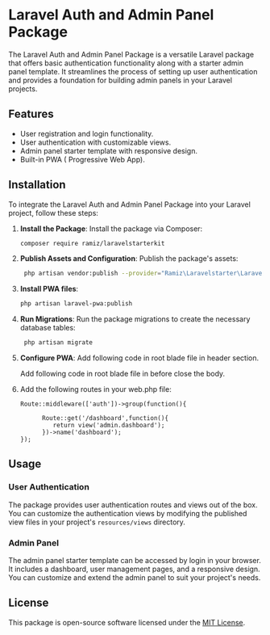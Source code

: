 # Laravel Auth and Admin Panel Package

The Laravel Auth and Admin Panel Package is a versatile Laravel package that offers basic authentication functionality along with a starter admin panel template. It streamlines the process of setting up user authentication and provides a foundation for building admin panels in your Laravel projects.

## Features

- User registration and login functionality.
- User authentication with customizable views.
- Admin panel starter template with responsive design.
- Built-in PWA ( Progressive Web App).

## Installation

To integrate the Laravel Auth and Admin Panel Package into your Laravel project, follow these steps:

1. **Install the Package**:
   Install the package via Composer:

   ```bash
   composer require ramiz/laravelstarterkit
   ```

2. **Publish Assets and Configuration**:
   Publish the package's assets:

   ```bash  
    php artisan vendor:publish --provider="Ramiz\Laravelstarter\LaravelStarterServiceProvider"
   ```
3. **Install PWA files**:

   ```bash  
   php artisan laravel-pwa:publish
   ``````


4. **Run Migrations**:
   Run the package migrations to create the necessary database tables:

   ```bash
    php artisan migrate
   ```

5. **Configure PWA**:
      Add following code in root blade file in header section.


      <!-- PWA  -->
      <meta name="theme-color" content="#6777ef"/>
      <link rel="apple-touch-icon" href="{{ asset('pwa.PNG') }}">
      <link rel="manifest" href="{{ asset('/pwa/manifest.json') }}">


      Add following code in root blade file in before close the body.


      <script src="{{ asset('/pwa/sw.js') }}"></script>
      <script>
         if (!navigator.serviceWorker.controller) {
            navigator.serviceWorker.register("/pwa/sw.js").then(function (reg) {
                  console.log("Service worker has been registered for scope: " + reg.scope);
            });
         }
      </script>


6. Add the following routes in your web.php file:

   ``````
   Route::middleware(['auth'])->group(function(){

         Route::get('/dashboard',function(){
            return view('admin.dashboard');
         })->name('dashboard');
   });

   ``````


## Usage

### User Authentication

The package provides user authentication routes and views out of the box. You can customize the authentication views by modifying the published view files in your project's `resources/views` directory.

### Admin Panel

The admin panel starter template can be accessed by login in your browser. It includes a dashboard, user management pages, and a responsive design. You can customize and extend the admin panel to suit your project's needs.


## License

This package is open-source software licensed under the [MIT License](LICENSE).

